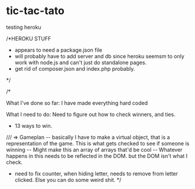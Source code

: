 # tic-tac-tato
testing heroku

/*HEROKU STUFF

- appears to need a package.json file
- will probably have to add server and db since heroku seemsm to only work with node.js and can't just do standalone pages.
- get rid of composer.json and index.php probably.

*/



/*

What I've done so far:
  I have made everything hard coded

What I need to do:
  Need to figure out how to check winners, and ties.

  - 13 ways to win.

  /// => Gameplan
    -- basically I have to make a virtual object, that is a representation of the game. This is what gets checked to see if someone is winning
    -- Might make this an array of arrays that'd be cool
    -- Whatever happens in this needs to be reflected in the DOM. but the DOM isn't what I check.


  - need to fix counter, when hiding letter, needs to remove from letter clicked. Else you can do some weird shit.
*/